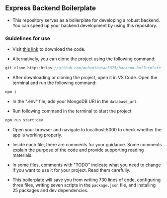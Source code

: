 ## Express Backend Boilerplate

- This repository serves as a boilerplate for developing a robust backend. You can speed up your backend development by using this repository.

### Guidelines for use

- Visit [this link](https://github.com/mehedihasan5675/backend-boilerplate_mycustomed) to download the code. 

- Alternatively, you can clone the project using the following command: 

```javascript
git clone https:https://github.com/mehedihasan5675/backend-boilerplate_mycustomed.git
```

- After downloading or cloning the project, open it in VS Code. Open the terminal and run the following command:

```javascript
npm i
```

- In the ".env" file, add your MongoDB URI in the `database_url`. 

- Run following command in the terminal to start the project

```javascript
npm run start:dev
```

- Open your browser and navigate to localhost:5000 to check whether the app is working properly. 

- Inside each file, there are comments for your guidance. Some comments explain the purpose of the code and provide supporting reading materials. 

- In some files, comments with "TODO" indicate what you need to change if you want to use it for your project. Read them carefully. 

- This boilerplate will save you from writing 730 lines of code, configuring three files, writing seven scripts in the `package.json` file, and installing 25 packages and dev dependencies.


